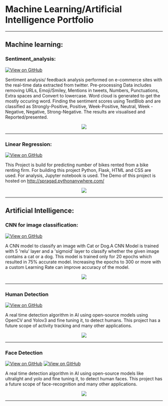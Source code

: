 # Machine Learning/Artificial Intelligence Portfolio
---
## Machine learning:

### Sentiment_analysis:

[![View on GitHub](https://img.shields.io/badge/GitHub-View_on_GitHub-blue?logo=GitHub)](https://github.com/spragad/Sentiment_analysis)

Sentiment analysis/ feedback analysis performed on e-commerce sites with the real-time data extracted from twitter. Pre-processing Data includes removing URLs, Emoji/Smiley, Mentions in tweets, Numbers, Punctuations, Extra spaces and Convert to lowercase. Word cloud is generated to get the mostly occuring word. Finding the sentiment scores using TextBlob and are classified as Strongly-Positive, Positive, Week-Positive, Neutral, Week -Negative, Negative, Strong-Negative. The results are visualised and Reported/presented.

<center><img src="https://github.com/spragad/portfolio/blob/master/assets/img/sentiments.jpg"/></center>

---
### Linear Regression:

[![View on GitHub](https://img.shields.io/badge/GitHub-View_on_GitHub-blue?logo=GitHub)](https://github.com/spragad/Bike_rental_regression)

This Project is build for predicting number of bikes rented from a bike renting firm. For building this project Python, Flask, HTML and CSS are used. For analysis, Jupyter notebook is used.
The Demo of this project is hosted on http://spragad.pythonanywhere.com/

<center><img src="https://github.com/spragad/portfolio/blob/master/assets/img/linear_reg.jpg"/></center>

---
## Artificial Intelligence:

### CNN for image classification:

[![View on GitHub](https://img.shields.io/badge/GitHub-View_on_GitHub-blue?logo=GitHub)](https://github.com/spragad/cat-dog-classify)

A CNN model to classify an image with Cat or Dog.A CNN Model is trained with 5 'relu' layer and a 'sigmoid' layer to classify whether the given image contains a cat or a dog. This model is trained only for 20 epochs which resulted in 75% accurate model. Increasing the epochs to 300 or more with a custom Learning Rate can improve accuracy of the model.

<center><img src="https://github.com/spragad/portfolio/blob/master/assets/img/cat_dog_cnn.jpg"/></center>

---
### Human Detection 

[![View on GitHub](https://img.shields.io/badge/GitHub-View_on_GitHub-blue?logo=GitHub)](https://github.com/spragad/Human-Detection)

A real time detection algorithm in AI using open-source models using OpenCV and Yolov3 and fine tuning it, to detect humans. This project has a future scope of activity tracking and many other applications.

<center><img src="https://github.com/spragad/portfolio/blob/master/assets/img/human_detection.jpg"/></center>

---
### Face Detection

[![View on GitHub](https://img.shields.io/badge/GitHub-View_on_GitHub-blue?logo=GitHub)](https://github.com/spragad/face_detection_ultra-light)
[![View on GitHub](https://img.shields.io/badge/GitHub-View_on_GitHub-blue?logo=GitHub)](https://github.com/spragad/face_detection_yolo)

A real time detection algorithm in AI using open-source models like ultralight and yolo and fine tuning it, to detect human faces. This project has a future scope of face-recognition and many other applications.

<center><img src="https://github.com/spragad/portfolio/blob/master/assets/img/face_detection.jpg"/></center>

---

